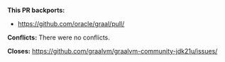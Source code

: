 <!--
  Please use the following template for Backport PRs

  Make sure to use `git cherry-pick -x` when cherry picking the commits to backport.

  Reference the upstream pull requests being backported, e.g. https://github.com/oracle/graal/pull/9836
  if not upstream pull requests exists, then reference the upstream commit directly,
  e.g. https://github.com/oracle/graal/commit/6e859d90dde01a23e6973e25984419f29edc9c2b

  Example:

  This PR backports:
  - https://github.com/oracle/graal/pull/7427
  - part of https://github.com/oracle/graal/pull/10864
-->
**This PR backports:**
- https://github.com/oracle/graal/pull/

<!-- Mention any conflicts and their resolution or that the backport applied cleanly -->
**Conflicts:** There were no conflicts.

<!-- Add the backport issue that this PR closes -->
**Closes:** https://github.com/graalvm/graalvm-community-jdk21u/issues/
